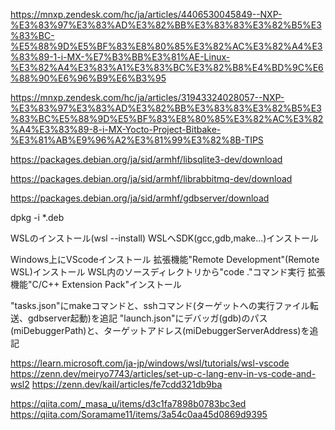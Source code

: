 https://mnxp.zendesk.com/hc/ja/articles/4406530045849--NXP-%E3%83%97%E3%83%AD%E3%82%BB%E3%83%83%E3%82%B5%E3%83%BC-%E5%88%9D%E5%BF%83%E8%80%85%E3%82%AC%E3%82%A4%E3%83%89-1-i-MX-%E7%B3%BB%E3%81%AE-Linux-%E3%82%A4%E3%83%A1%E3%83%BC%E3%82%B8%E4%BD%9C%E6%88%90%E6%96%B9%E6%B3%95

https://mnxp.zendesk.com/hc/ja/articles/31943324028057--NXP-%E3%83%97%E3%83%AD%E3%82%BB%E3%83%83%E3%82%B5%E3%83%BC%E5%88%9D%E5%BF%83%E8%80%85%E3%82%AC%E3%82%A4%E3%83%89-8-i-MX-Yocto-Project-Bitbake-%E3%81%AB%E9%96%A2%E3%81%99%E3%82%8B-TIPS

https://packages.debian.org/ja/sid/armhf/libsqlite3-dev/download

https://packages.debian.org/ja/sid/armhf/librabbitmq-dev/download

https://packages.debian.org/ja/sid/armhf/gdbserver/download

dpkg -i *.deb



WSLのインストール(wsl --install)
WSLへSDK(gcc,gdb,make...)インストール

Windows上にVScodeインストール
拡張機能"Remote Development"(Remote WSL)インストール
WSL内のソースディレクトリから"code ."コマンド実行
拡張機能"C/C++ Extension Pack"インストール

"tasks.json"にmakeコマンドと、sshコマンド(ターゲットへの実行ファイル転送、gdbserver起動)を追記
"launch.json"にデバッガ(gdb)のパス(miDebuggerPath)と、ターゲットアドレス(miDebuggerServerAddress)を追記

https://learn.microsoft.com/ja-jp/windows/wsl/tutorials/wsl-vscode
https://zenn.dev/meiryo7743/articles/set-up-c-lang-env-in-vs-code-and-wsl2
https://zenn.dev/kail/articles/fe7cdd321db9ba

https://qiita.com/_masa_u/items/d3c1fa7898b0783bc3ed
https://qiita.com/Soramame11/items/3a54c0aa45d0869d9395
